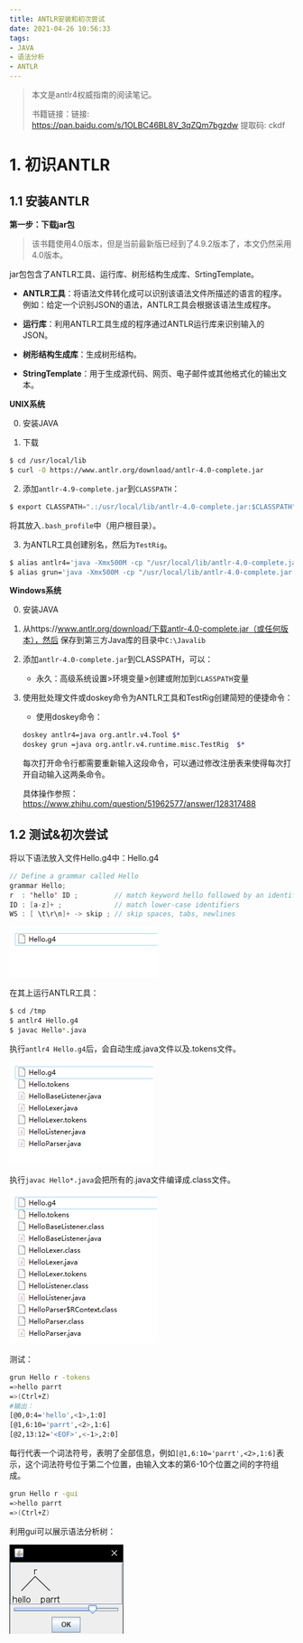 ```yaml
---
title: ANTLR安装和初次尝试
date: 2021-04-26 10:56:33
tags:
- JAVA
- 语法分析
- ANTLR
---
```


> 本文是antlr4权威指南的阅读笔记。
>
> 书籍链接：链接: https://pan.baidu.com/s/1OLBC46BL8V_3qZQm7bgzdw 提取码: ckdf

# 1. 初识ANTLR

## 1.1 安装ANTLR

**第一步：下载jar包**

> 该书籍使用4.0版本，但是当前最新版已经到了4.9.2版本了，本文仍然采用4.0版本。

jar包包含了ANTLR工具、运行库、树形结构生成库、SrtingTemplate。

- **ANTLR工具**：将语法文件转化成可以识别该语法文件所描述的语言的程序。例如：给定一个识别JSON的语法，ANTLR工具会根据该语法生成程序。

- **运行库**：利用ANTLR工具生成的程序通过ANTLR运行库来识别输入的JSON。

- **树形结构生成库**：生成树形结构。

- **StringTemplate**：用于生成源代码、网页、电子邮件或其他格式化的输出文本。

**UNIX系统**

0. 安装JAVA

1. 下载

```bash
$ cd /usr/local/lib
$ curl -O https://www.antlr.org/download/antlr-4.0-complete.jar
```

2. 添加`antlr-4.9-complete.jar`到`CLASSPATH`：

```java
$ export CLASSPATH=".:/usr/local/lib/antlr-4.0-complete.jar:$CLASSPATH"
```

将其放入`.bash_profile`中（用户根目录）。

3. 为ANTLR工具创建别名，然后为`TestRig`。

```bash
$ alias antlr4='java -Xmx500M -cp "/usr/local/lib/antlr-4.0-complete.jar:$CLASSPATH" org.antlr.v4.Tool'
$ alias grun='java -Xmx500M -cp "/usr/local/lib/antlr-4.0-complete.jar:$CLASSPATH" org.antlr.v4.gui.TestRig'
```

**Windows系统**

0. 安装JAVA

1. 从https://www.antlr.org/download/下载antlr-4.0-complete.jar（或任何版本），然后 保存到第三方Java库的目录中`C:\Javalib`

2. 添加`antlr-4.0-complete.jar`到CLASSPATH，可以：
   
   - 永久：高级系统设置>环境变量>创建或附加到`CLASSPATH`变量
   
3. 使用批处理文件或doskey命令为ANTLR工具和TestRig创建简短的便捷命令：

   - 使用doskey命令：

   ```bash
   doskey antlr4=java org.antlr.v4.Tool $*
   doskey grun =java org.antlr.v4.runtime.misc.TestRig  $*
   ```

   每次打开命令行都需要重新输入这段命令，可以通过修改注册表来使得每次打开自动输入这两条命令。

   具体操作参照：https://www.zhihu.com/question/51962577/answer/128317488

## 1.2 测试&初次尝试

将以下语法放入文件Hello.g4中：Hello.g4

```java
// Define a grammar called Hello
grammar Hello;
r  : 'hello' ID ;         // match keyword hello followed by an identifier
ID : [a-z]+ ;             // match lower-case identifiers
WS : [ \t\r\n]+ -> skip ; // skip spaces, tabs, newlines
```

![image-20210429165441964](https://raw.githubusercontent.com/ghj1998/image_repository/main/image-20210429165441964.png)

在其上运行ANTLR工具：

```bash
$ cd /tmp
$ antlr4 Hello.g4
$ javac Hello*.java
```

执行`antlr4 Hello.g4`后，会自动生成.java文件以及.tokens文件。

![image-20210429165536160](https://raw.githubusercontent.com/ghj1998/image_repository/main/image-20210429165536160.png)



执行`javac Hello*.java`会把所有的.java文件编译成.class文件。

![image-20210429165657920](https://raw.githubusercontent.com/ghj1998/image_repository/main/image-20210429165657920.png)

测试：

```bash
grun Hello r -tokens
=>hello parrt
=>(Ctrl+Z)
#输出：
[@0,0:4='hello',<1>,1:0]
[@1,6:10='parrt',<2>,1:6]
[@2,13:12='<EOF>',<-1>,2:0]
```

每行代表一个词法符号，表明了全部信息，例如`[@1,6:10='parrt',<2>,1:6]`表示，这个词法符号位于第二个位置，由输入文本的第6-10个位置之间的字符组成。

```bash
grun Hello r -gui
=>hello parrt
=>(Ctrl+Z)
```

利用gui可以展示语法分析树：

![image-20210426173304589](https://raw.githubusercontent.com/ghj1998/image_repository/main/image-20210426173304589.png)